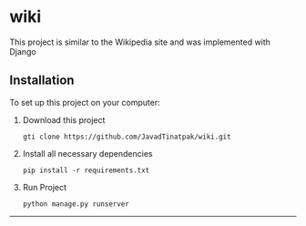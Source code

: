 # wiki
This project is similar to the Wikipedia site and was implemented with Django

## Installation
To set up this project on your computer:
1. Download this project
    ```
    gti clone https://github.com/JavadTinatpak/wiki.git
    ```
2. Install all necessary dependencies
    ```
    pip install -r requirements.txt
    ```
3. Run Project
    ```
    python manage.py runserver
    ```
---
